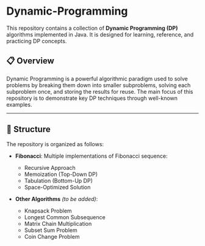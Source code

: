 # Dynamic-Programming
This repository contains a collection of **Dynamic Programming (DP)** algorithms implemented in Java. It is designed for learning, reference, and practicing DP concepts.

## 📋 Overview
Dynamic Programming is a powerful algorithmic paradigm used to solve problems by breaking them down into smaller subproblems, solving each subproblem once, and storing the results for reuse. The main focus of this repository is to demonstrate key DP techniques through well-known examples.

---

## 📁 Structure
The repository is organized as follows:

- **Fibonacci**: Multiple implementations of Fibonacci sequence:
  - Recursive Approach
  - Memoization (Top-Down DP)
  - Tabulation (Bottom-Up DP)
  - Space-Optimized Solution

- **Other Algorithms** *(to be added)*:
  - Knapsack Problem
  - Longest Common Subsequence
  - Matrix Chain Multiplication
  - Subset Sum Problem
  - Coin Change Problem
